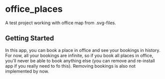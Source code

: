 # office_places

A test project working with office map from .svg-files.

## Getting Started

In this app, you can book a place in office and see your bookings in history.
For now, all your bookings are infinite, so if you book all places in office, you'll never be able to book anything else (you can remove and re-install app if you really need to fo this).
Removing bookings is also not implemented by now.
